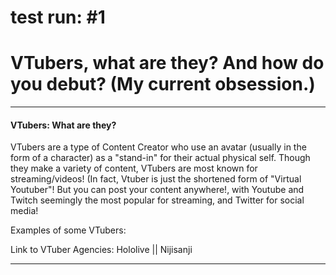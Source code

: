 # test run: #1



  <h1><b>VTubers, what are they? And how do you debut? (My current obsession.)</b></h1>
     <hr>
     
  <p><h4>VTubers: What are they?</h4></p>
  
  <p>VTubers are a type of Content Creator who use an avatar (usually in the form of a character) as a "stand-in" for their actual physical self. Though they make a variety of content, VTubers are most known for streaming/videos! (In fact, Vtuber is just the shortened form of "Virtual Youtuber"! But you can post your content anywhere!, with Youtube and Twitch seemingly the most popular for streaming, and Twitter for social media!</p>
  
  Examples of some VTubers:
  
  Link to VTuber Agencies: Hololive || Nijisanji 
  
  <hr>
  

  

